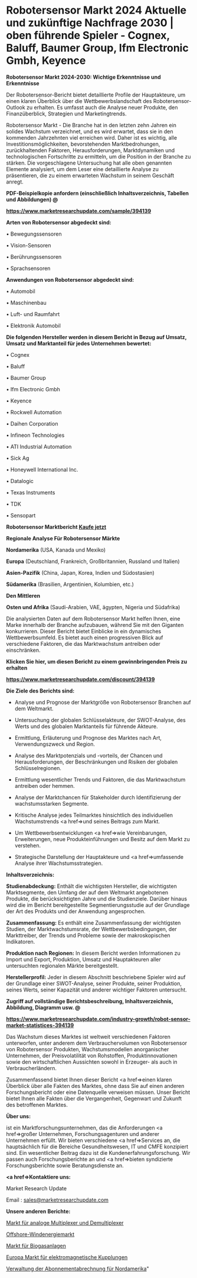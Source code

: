 # Robotersensor Markt 2024 Aktuelle und zukünftige Nachfrage 2030 | oben führende Spieler - Cognex, Baluff, Baumer Group, Ifm Electronic Gmbh, Keyence

<strong>Robotersensor Markt 2024-2030: Wichtige Erkenntnisse und Erkenntnisse</strong>

Der Robotersensor-Bericht bietet detaillierte Profile der Hauptakteure, um einen klaren Überblick über die Wettbewerbslandschaft des Robotersensor-Outlook zu erhalten. Es umfasst auch die Analyse neuer Produkte, den Finanzüberblick, Strategien und Marketingtrends.

Robotersensor Markt - Die Branche hat in den letzten zehn Jahren ein solides Wachstum verzeichnet, und es wird erwartet, dass sie in den kommenden Jahrzehnten viel erreichen wird. Daher ist es wichtig, alle Investitionsmöglichkeiten, bevorstehenden Marktbedrohungen, zurückhaltenden Faktoren, Herausforderungen, Marktdynamiken und technologischen Fortschritte zu ermitteln, um die Position in der Branche zu stärken. Die vorgeschlagene Untersuchung hat alle oben genannten Elemente analysiert, um dem Leser eine detaillierte Analyse zu präsentieren, die zu einem erwarteten Wachstum in seinem Geschäft anregt.



<strong><b>PDF-Beispielkopie anfordern (einschließlich Inhaltsverzeichnis, Tabellen und Abbildungen) @ </b></strong>

<strong><a href=https://www.marketresearchupdate.com/sample/394139>

<strong>https://www.marketresearchupdate.com/sample/394139</u></a></strong></strong>



<strong>Arten von Robotersensor abgedeckt sind:</strong>

• Bewegungssensoren

• Vision-Sensoren

• Berührungssensoren

• Sprachsensoren



<strong>Anwendungen von Robotersensor abgedeckt sind:</strong>

• Automobil

• Maschinenbau

• Luft- und Raumfahrt

• Elektronik Automobil



<strong>Die folgenden Hersteller werden in diesem Bericht in Bezug auf Umsatz, Umsatz und Marktanteil für jedes Unternehmen bewertet:</strong>

• Cognex

• Baluff

• Baumer Group

• Ifm Electronic Gmbh

• Keyence

• Rockwell Automation

• Daihen Corporation

• Infineon Technologies

• ATI Industrial Automation

• Sick Ag

• Honeywell International Inc.

• Datalogic

• Texas Instruments

• TDK

• Sensopart



<strong>Robotersensor Marktbericht <a href=https://www.marketresearchupdate.com/buynow/394139>Kaufe jetzt</a></strong>



<strong>Regionale Analyse Für Robotersensor Märkte</strong>



<strong>Nordamerika</strong> (USA, Kanada und Mexiko)



<strong>Europa</strong> (Deutschland, Frankreich, Großbritannien, Russland und Italien)



<strong>Asien-Pazifik</strong> (China, Japan, Korea, Indien und Südostasien)



<strong>Südamerika</strong> (Brasilien, Argentinien, Kolumbien, etc.)



<strong>Den Mittleren</strong> 

<strong>Osten und Afrika</strong> (Saudi-Arabien, VAE, ägypten, Nigeria und Südafrika)

Die analysierten Daten auf dem Robotersensor Markt helfen Ihnen, eine Marke innerhalb der Branche aufzubauen, während Sie mit den Giganten konkurrieren. Dieser Bericht bietet Einblicke in ein dynamisches Wettbewerbsumfeld. Es bietet auch einen progressiven Blick auf verschiedene Faktoren, die das Marktwachstum antreiben oder einschränken.



<strong>Klicken Sie hier, um diesen Bericht zu einem gewinnbringenden Preis zu erhalten
</strong>

<strong><a href=https://www.marketresearchupdate.com/discount/394139>https://www.marketresearchupdate.com/discount/394139</b></u></strong></a>



<strong>Die Ziele des Berichts sind:</strong>

- Analyse und Prognose der Marktgröße von Robotersensor Branchen auf dem Weltmarkt.

- Untersuchung der globalen Schlüsselakteure, der SWOT-Analyse, des Werts und des globalen Marktanteils für führende Akteure.

- Ermittlung, Erläuterung und Prognose des Marktes nach Art, Verwendungszweck und Region.

- Analyse des Marktpotenzials und -vorteils, der Chancen und Herausforderungen, der Beschränkungen und Risiken der globalen Schlüsselregionen.

- Ermittlung wesentlicher Trends und Faktoren, die das Marktwachstum antreiben oder hemmen.

- Analyse der Marktchancen für Stakeholder durch Identifizierung der wachstumsstarken Segmente.

- Kritische Analyse jedes Teilmarktes hinsichtlich des individuellen Wachstumstrends <a href=>und</a> seines Beitrags zum Markt.

- Um Wettbewerbsentwicklungen <a href=>wie</a> Vereinbarungen, Erweiterungen, neue Produkteinführungen und Besitz auf dem Markt zu verstehen.

- Strategische Darstellung der Hauptakteure und <a href=>umfas</a>sende Analyse ihrer Wachstumsstrategien.



<strong>Inhaltsverzeichnis:</strong>



<strong>Studienabdeckung:</strong> Enthält die wichtigsten Hersteller, die wichtigsten Marktsegmente, den Umfang der auf dem Weltmarkt angebotenen Produkte, die berücksichtigten Jahre und die Studienziele. Darüber hinaus wird die im Bericht bereitgestellte Segmentierungsstudie auf der Grundlage der Art des Produkts und der Anwendung angesprochen.



<strong>Zusammenfassung:</strong> Es enthält eine Zusammenfassung der wichtigsten Studien, der Marktwachstumsrate, der Wettbewerbsbedingungen, der Markttreiber, der Trends und Probleme sowie der makroskopischen Indikatoren.



<strong>Produktion nach Regionen:</strong> In diesem Bericht werden Informationen zu Import und Export, Produktion, Umsatz und Hauptakteuren aller untersuchten regionalen Märkte bereitgestellt.



<strong>Herstellerprofil:</strong> Jeder in diesem Abschnitt beschriebene Spieler wird auf der Grundlage einer SWOT-Analyse, seiner Produkte, seiner Produktion, seines Werts, seiner Kapazität und anderer wichtiger Faktoren untersucht.



<strong><b>Zugriff auf vollständige Berichtsbeschreibung, Inhaltsverzeichnis, Abbildung, Diagramm usw. @ </b></strong>

<strong><a href=https://www.marketresearchupdate.com/industry-growth/robot-sensor-market-statistices-394139>https://www.marketresearchupdate.com/industry-growth/robot-sensor-market-statistices-394139</a></strong>

Das Wachstum dieses Marktes ist weltweit verschiedenen Faktoren unterworfen, unter anderem dem Verbrauchervolumen von Robotersensor von Robotersensor Produkten, Wachstumsmodellen anorganischer Unternehmen, der Preisvolatilität von Rohstoffen, Produktinnovationen sowie den wirtschaftlichen Aussichten sowohl in Erzeuger- als auch in Verbraucherländern.

Zusammenfassend bietet Ihnen dieser Bericht <a href=>einen</a> klaren Überblick über alle Fakten des Marktes, ohne dass Sie auf einen anderen Forschungsbericht oder eine Datenquelle verweisen müssen. Unser Bericht bietet Ihnen alle Fakten über die Vergangenheit, Gegenwart und Zukunft des betroffenen Marktes.



<strong>Über uns:</strong>

 ist ein Marktforschungsunternehmen, das die Anforderungen <a href=>großer</a> Unternehmen, Forschungsagenturen und anderer Unternehmen erfüllt. Wir bieten verschiedene <a href=>Services</a> an, die hauptsächlich für die Bereiche Gesundheitswesen, IT und CMFE konzipiert sind. Ein wesentlicher Beitrag dazu ist die Kundenerfahrungsforschung. Wir passen auch Forschungsberichte an und <a href=>bieten</a> syndizierte Forschungsberichte sowie Beratungsdienste an.



<strong><a href=>Kontaktiere uns:</a></strong>

Market Research Update

Email : sales@marketresearchupdate.com



<strong>Unsere anderen Berichte:</strong>

<a href=https://www.linkedin.com/pulse/analog-multiplexers-demultiplexers-market-2023-2029>Markt für analoge Multiplexer und Demultiplexer</a>

<a href=https://www.linkedin.com/pulse/offshore-wind-energy-market-size-share-outlook>Offshore-Windenergiemarkt</a>

<a href=https://www.linkedin.com/pulse/biogas-plant-market-size-industry-growth-factors>Markt für Biogasanlagen</a>

<a href=https://www.linkedin.com/pulse/europe-electromagnetic-clutches-market-upcoming>Europa Markt für elektromagnetische Kupplungen</a>

<a href=https://www.linkedin.com/pulse/north-america-subscription-billing-management>Verwaltung der Abonnementabrechnung für Nordamerika</a>"

